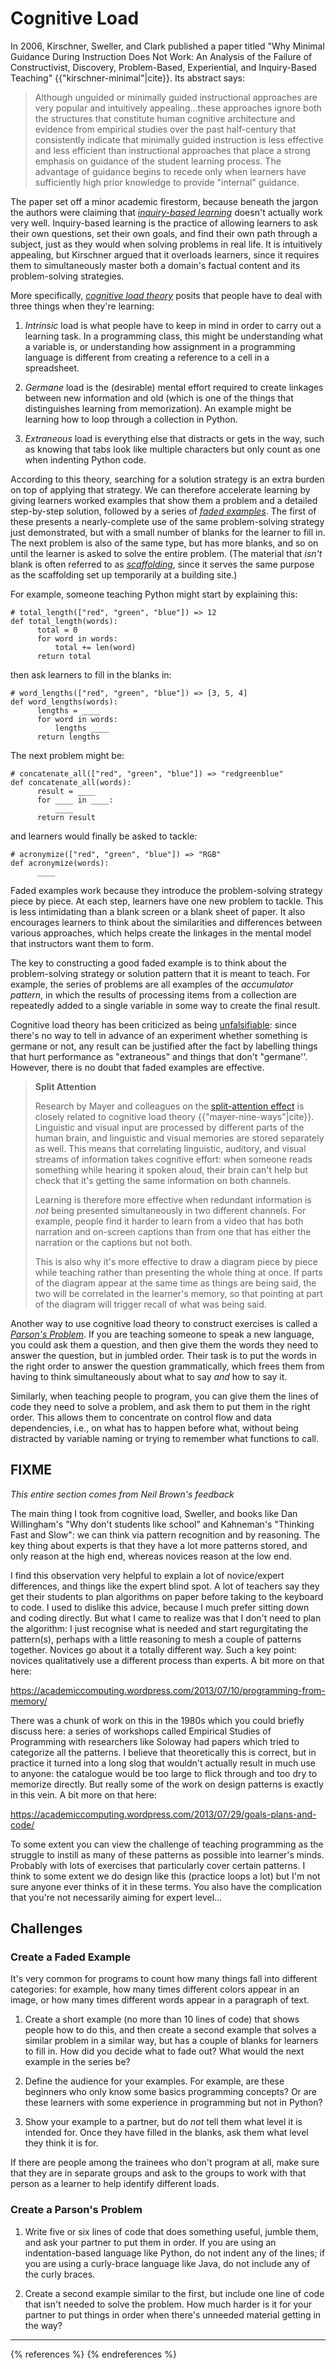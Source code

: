 # Cognitive Load

In 2006, Kirschner, Sweller, and Clark published a paper titled "Why
Minimal Guidance During Instruction Does Not Work: An Analysis of the
Failure of Constructivist, Discovery, Problem-Based, Experiential, and
Inquiry-Based Teaching" {{"kirschner-minimal"|cite}}. Its abstract
says:

> Although unguided or minimally guided instructional approaches are
> very popular and intuitively appealing…these approaches ignore both
> the structures that constitute human cognitive architecture and
> evidence from empirical studies over the past half-century that
> consistently indicate that minimally guided instruction is less
> effective and less efficient than instructional approaches that
> place a strong emphasis on guidance of the student learning
> process. The advantage of guidance begins to recede only when
> learners have sufficiently high prior knowledge to provide
> "internal" guidance.

The paper set off a minor academic firestorm, because beneath the
jargon the authors were claiming that _[inquiry-based
learning](GLOSSARY.md#inquiry-based-learning)_ doesn't actually work
very well.  Inquiry-based learning is the practice of allowing
learners to ask their own questions, set their own goals, and find
their own path through a subject, just as they would when solving
problems in real life.  It is intuitively appealing, but Kirschner
argued that it overloads learners, since it requires them to
simultaneously master both a domain's factual content and its
problem-solving strategies.

More specifically, _[cognitive load
theory](GLOSSARY.md#cognitive-load-theory)_ posits that people have to
deal with three things when they're learning:

1.  *Intrinsic* load is what people have to keep in mind in order to
    carry out a learning task.  In a programming class, this might be
    understanding what a variable is, or understanding how assignment in
    a programming language is different from creating a reference to a
    cell in a spreadsheet.

2.  *Germane* load is the (desirable) mental effort required to
    create linkages between new information and old (which is one of the
    things that distinguishes learning from memorization).  An example
    might be learning how to loop through a collection in Python.

3.  *Extraneous* load is everything else that distracts or gets in
    the way, such as knowing that tabs look like multiple characters but
    only count as one when indenting Python code.

According to this theory, searching for a solution strategy is an
extra burden on top of applying that strategy. We can therefore
accelerate learning by giving learners worked examples that show them
a problem and a detailed step-by-step solution, followed by a series
of _[faded examples](GLOSSARY.md#faded-example)_. The first of these
presents a nearly-complete use of the same problem-solving strategy
just demonstrated, but with a small number of blanks for the learner
to fill in. The next problem is also of the same type, but has more
blanks, and so on until the learner is asked to solve the entire
problem.  (The material that *isn't* blank is often referred to as
_[scaffolding](GLOSSARY.md#scaffolding)_, since it serves the same
purpose as the scaffolding set up temporarily at a building site.)

For example, someone teaching Python might start by explaining this:

~~~
# total_length(["red", "green", "blue"]) => 12
def total_length(words):
      total = 0
      for word in words:
          total += len(word)
      return total
~~~

then ask learners to fill in the blanks in:

~~~
# word_lengths(["red", "green", "blue"]) => [3, 5, 4]
def word_lengths(words):
      lengths = ____
      for word in words:
          lengths ____
      return lengths
~~~

The next problem might be:

~~~
# concatenate_all(["red", "green", "blue"]) => "redgreenblue"
def concatenate_all(words):
      result = ____
      for ____ in ____:
          ____
      return result
~~~

and learners would finally be asked to tackle:

~~~
# acronymize(["red", "green", "blue"]) => "RGB"
def acronymize(words):
      ____
~~~

Faded examples work because they introduce the problem-solving
strategy piece by piece. At each step, learners have one new problem
to tackle.  This is less intimidating than a blank screen or a blank
sheet of paper.  It also encourages learners to think about the
similarities and differences between various approaches, which helps
create the linkages in the mental model that instructors want them to
form.

The key to constructing a good faded example is to think about the
problem-solving strategy or solution pattern that it is meant to
teach.  For example, the series of problems are all examples of the
*accumulator pattern*, in which the results of processing items
from a collection are repeatedly added to a single variable in some way
to create the final result.

Cognitive load theory has been criticized as being
[unfalsifiable][cognitive-load-unfalsifiable]: since there's no way to
tell in advance of an experiment whether something is germane or not,
any result can be justified after the fact by labelling things that
hurt performance as "extraneous" and things that don't "germane''.
However, there is no doubt that faded examples are effective.

> **Split Attention**
> 
> Research by Mayer and colleagues on the [split-attention
> effect][wikipedia-split-attention] is closely related to cognitive
> load theory {{"mayer-nine-ways"|cite}}.  Linguistic and visual
> input are processed by different parts of the human brain, and
> linguistic and visual memories are stored separately as well. This
> means that correlating linguistic, auditory, and visual streams of
> information takes cognitive effort: when someone reads something
> while hearing it spoken aloud, their brain can't help but check that
> it's getting the same information on both channels.
> 
> Learning is therefore more effective when redundant information is
> *not* being presented simultaneously in two different channels. For
> example, people find it harder to learn from a video that has both
> narration and on-screen captions than from one that has either the
> narration or the captions but not both.
> 
> This is also why it's more effective to draw a diagram piece by piece
> while teaching rather than presenting the whole thing at once.  If
> parts of the diagram appear at the same time as things are being said,
> the two will be correlated in the learner's memory, so that pointing
> at part of the diagram will trigger recall of what was being said.

Another way to use cognitive load theory to construct exercises is
called a _[Parson's Problem](GLOSSARY.md#parsons-problem)_.  If you are
teaching someone to speak a new language, you could ask them a
question, and then give them the words they need to answer the
question, but in jumbled order.  Their task is to put the words in the
right order to answer the question grammatically, which frees them
from having to think simultaneously about what to say *and* how to say
it.

Similarly, when teaching people to program, you can give them the
lines of code they need to solve a problem, and ask them to put them
in the right order.  This allows them to concentrate on control flow
and data dependencies, i.e., on what has to happen before what,
without being distracted by variable naming or trying to remember what
functions to call.

## FIXME

*This entire section comes from Neil Brown's feedback*

The main thing I took from cognitive load, Sweller, and books like Dan
Willingham's "Why don't students like school" and Kahneman's "Thinking
Fast and Slow": we can think via pattern recognition and by reasoning.
The key thing about experts is that they have a lot more patterns
stored, and only reason at the high end, whereas novices reason at the
low end.

I find this observation very helpful to explain a lot of novice/expert
differences, and things like the expert blind spot.  A lot of teachers
say they get their students to plan algorithms on paper before taking
to the keyboard to code.  I used to dislike this advice, because I
much prefer sitting down and coding directly.  But what I came to
realize was that I don't need to plan the algorithm: I just recognise
what is needed and start regurgitating the pattern(s), perhaps with a
little reasoning to mesh a couple of patterns together.  Novices go
about it a totally different way.  Such a key point: novices
qualitatively use a different process than experts.  A bit more on
that here:

https://academiccomputing.wordpress.com/2013/07/10/programming-from-memory/

There was a chunk of work on this in the 1980s which you could briefly
discuss here: a series of workshops called Empirical Studies of
Programming with researchers like Soloway had papers which tried to
categorize all the patterns.  I believe that theoretically this is
correct, but in practice it turned into a long slog that wouldn't
actually result in much use to anyone: the catalogue would be too
large to flick through and too dry to memorize directly.  But really
some of the work on design patterns is exactly in this vein.  A bit
more on that here:

https://academiccomputing.wordpress.com/2013/07/29/goals-plans-and-code/

To some extent you can view the challenge of teaching programming as
the struggle to instill as many of these patterns as possible into
learner's minds.  Probably with lots of exercises that particularly
cover certain patterns.  I think to some extent we do design like this
(practice loops a lot) but I'm not sure anyone ever thinks of it in
these terms.  You also have the complication that you're not
necessarily aiming for expert level...

## Challenges

### Create a Faded Example

It's very common for programs to count how many things fall into
different categories: for example, how many times different colors
appear in an image, or how many times different words appear in a
paragraph of text.

1.  Create a short example (no more than 10 lines of code) that shows
    people how to do this, and then create a second example that solves
    a similar problem in a similar way, but has a couple of blanks for
    learners to fill in.  How did you decide what to fade out?  What
    would the next example in the series be?

1.  Define the audience for your examples. For example, are these
    beginners who only know some basics programming concepts? Or are
    these learners with some experience in programming but not in
    Python?

1.  Show your example to a partner, but do *not* tell them what
    level it is intended for.  Once they have filled in the blanks, ask
    them what level they think it is for.

If there are people among the trainees who don't program at all, make
sure that they are in separate groups and ask to the groups to work
with that person as a learner to help identify different loads.

### Create a Parson's Problem

1.  Write five or six lines of code that does something useful, jumble
    them, and ask your partner to put them in order.  If you are using
    an indentation-based language like Python, do not indent any of the
    lines; if you are using a curly-brace language like Java, do not
    include any of the curly braces.

1.  Create a second example similar to the first, but include one line
    of code that isn't needed to solve the problem.  How much harder is
    it for your partner to put things in order when there's unneeded
    material getting in the way?

----

{% references %} {% endreferences %}

[cognitive-load-unfalsifiable]: https://edtechdev.wordpress.com/2009/11/16/cognitive-load-theory-failure/
[wikipedia-split-attention]: https://en.wikipedia.org/wiki/Split_attention_effect

